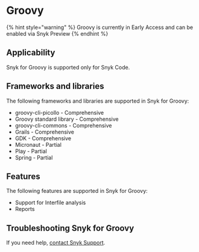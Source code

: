 # Groovy

{% hint style="warning" %}
Groovy is currently in Early Access and can be enabled via Snyk Preview
{% endhint %}

## **Applicability**&#x20;

Snyk for Groovy is supported only for Snyk Code.

## Frameworks and libraries

The following frameworks and libraries are supported in Snyk for Groovy:

* groovy-cli-picollo - Comprehensive
* Groovy standard library - Comprehensive
* groovy-cli-commons - Comprehensive
* Grails - Comprehensive
* GDK - Comprehensive
* Micronaut - Partial
* Play - Partial
* Spring - Partial

## Features

The following features are supported in Snyk for Groovy:

* Support for Interfile analysis
* Reports

## Troubleshooting Snyk for Groovy

If you need help, [contact Snyk Support](https://support.snyk.io).
